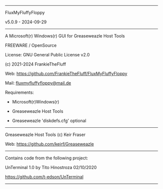 -----------------------------------------------------------------


FluxMyFluffyFloppy

v5.0.9 - 2024-09-29

-----------------------------------------------------------------



A Microsoft(r) Windows(r) GUI for Greaseweazle Host Tools



FREEWARE / OpenSource


License: GNU General Public License v2.0



(c) 2021-2024 FrankieTheFluff


Web: https://github.com/FrankieTheFluff/FluxMyFluffyFloppy


Mail: fluxmyfluffyfloppy@mail.de




Requirements:

- Microsoft(r)Windows(r)

- Greaseweazle Host Tools

- Greaseweazle 'diskdefs.cfg' optional


-----------------------------------------------------------------


Greaseweazle Host Tools (c) Keir Fraser


Web: https://github.com/keirf/Greaseweazle


-----------------------------------------------------------------


Contains code from the following project:


UnTerminal 1.0 by Tito Hinostroza 02/10/2020


https://github.com/t-edson/UnTerminal


-----------------------------------------------------------------
